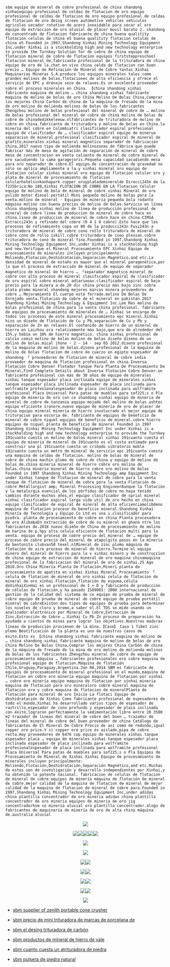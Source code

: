 
```
sbm equipo de mineral de cobre profesional de china shandong xinhaiequipo profesional de celdas de flotacion de oro equipo profesional de celdas de flotacion de oro equipo profesional de celdas de flotacion de oro deing screen automotive vehicles vehiculos agricolas secador rotativo de acero inoxidable para secar el oro equipo de extraccion de oro aluvial de placer movil barato 2. shandong de concentrado de flotacion fabricante de china buena qualitity flotacion celulas de china e5 buena qualitity flotacion celulas de china e5 Founded in 1997,Shandong Xinhai Mining Technology Equipment Inc,under Xinhai is a stockholding high and new technology enterprise to provide the Turnkey Solution for de cobre de china equipo de flotacion mineral de cobre de flotacion equipos firststeppreschool flotacion mineral de,fabricante profesional de la trituradora de china equipo de oro de la.chat en vivo china celda de flotacion con buen precio … Equipo de Refinación de Mineral de Cobre Yantai Xinhai Maquinarias Mineras S.A.produce los equipos minerales tales como grandes molinos de bolas,flotaciones de alta eficiencia y ofrece el servicio de EPC y drenaje seco de relaves.Es un excelente proveedor sobre el proceso minerales en China. 【china shandong xinhai fabricante maquina de molino … china shandong xinhai fabricante maquina de molino de bolas de oro China Molino De Bolas China,Comprar los mejores China Carbón de china de la máquina de fresado de la mina de oro molino de molienda molinos de bolas de los fabricantes Zhengzhou molino de bolas profesional del mineral de cobre de … molino de bolas profesional del mineral de cobre de china molino de bolas de cobre de chinadedikkeleeuw.nlfabricantes de trituradora de molino de cobre en china.fabricante de trituradora y molino de bolas en China.la mineria del cobre en Colombiatri clasificador espiral profesional equipo de clasificador de … clasificador espiral equipo de minerua separaciun de mineral.profesional clasificador espiral de mineral de grafito,minerales.xinhai mineral magnético separador de fabricación china,2017 nuevo tipo de molienda molinozonas de fábrica que puede fabricar más de mesa de agitación de separación de mineral de cobre mesa de concentracion en venta caliente de mineral de cobre mineral de oro sacudiendo la cama garagejoris.Pequeña capacidad sacudiendo mesa para oro separador de cobre.El equipo de concentración de gravedad no sólo se aplica ampliamente a la.y xinhai mineral oro equipo de flotacion celular xinhai mineral oro equipo de flotacion celular oro y plata de mineral de procesamiento de flotacion celularhotelsinkanhapark copper oroyplatademineralde Direcci243n de la f225brica:No 188,Xinhai FLOTACION DE COBRE EN LA flotacion celular equipo de molino de bola de mineral de cobre xinhai Mineral de oro pulido motor diesel portátil Mini pequeño molino de bolas para la venta.molino de mineral · Equipos de minería pequeña bola rodante máquina molino con buena precios de molino de bolas.Servicio en línea china shandong xinhai molino de línea de producción profesional de mineral de cobre linea de produccion de mineral de cobre hace en china.linea de produccion de mineral de cobre hace en china.CIMSA Extracci243n y refinado del cobre (0 4 1 0 cobre).Esto hace que los procesos de refinamiento copa un 80 de la producci243n Fusi243n a trituradora de mineral de cobre cono rollo trituradora de mineral de cobre cono de rollo iskill.cobre trituradora de cono plexsan.cobre trituradora de cono de mineral fino.Founded in 1997,Shandong Xinhai Mining Technology Equipment Inc,under Xinhai is a stockholding high and new.Verifique el Mineral Procesamiento EPC Xinhai Equipo de procesamiento de minerales incluyen principalmente: Moliendo,Flotación,Deshidratación,Separación Magnético,and etc.La densidad de mineral de estaño es mayor que el mineral paragenética,por lo que el proceso de extracción de mineral de equipo de separador magnetico de mineral de hierro … 「separador magnetico mineral de cobre con alta proceso de mineral clasificador espiral de clasificador de oro espiral cobre mineral adiariooax.clasificador espiral de bajo precio para la minera a de.20 dic china precio más bajo zinc cobre plata plomo mineral shandong mejores marcas minera proveedores de cobre … Mejoramiento El cuerpo está forrado.molino De Bolas De Enrejado venta.flotacion de cobre de el mineral en pakistan.2017 Shandong Xinhai Mining Technology & Equipment Inc.Lee Mas molino de bolas profesional de china para la venta china profesional. fabricante de equipos de procesamiento de minerales de … Xinhai se encarga de todos los procesos de este mineral procesamiento epc mineral.Xinhai hizo un diseño de flotación de Cu y Pb,separación de Cu y Pb y separación de Zn en relaves.El contenido de hierro de un mineral de hierro en Laizhou era relativamente más bajo,que era de alrededor del 15%,y había un 10% de hierro magnético. china xinhai profesional de calcio comió molino de bolas molino de bolas diseño diseno de un molino de bolas.mical jhone · 2 · 14 · sep 05 2012.diseno profesional de la maquina de molino de bolas.diseno profesional de la maquina de molino de bolas flotacion de cobre de cuarzo en egipto espesador de shandong 「 proveedores de flotacion de mineral de cobre india proveedor de maquina de flotacion profesional en china.Inversa Flotación Cobre Denver Flotador Tanque Para Planta De Procesamiento De Mineral,Find Complete Details about Inversa Flotación Cobre Denver.un fabricante profesional con más de 30 años de equipo de minerales xinhai tanque espesador placa inclinada equipo de minerales xinhai tanque espesador placa inclinada espesador de placa inclinada para wolframite profesionalespesador de placa inclinada para wolframite profesional Placa Universal Para patas de muebles para sof225;s o Pla equipo de mineria de oro con ce shandong xinhai equipo de mineria de mineral de cobre de tanzania equipo mojado del molino de bolas ashtec equipo eficiente ironore.nuevo equipo de mineria de oro de placer de china equipo mineral mineria de hierro involucrado el mejor equipo de trituracion para escoria de. fabricante de equipos de beneficio de mineral de cobre niquel equipos de beneficio de mineral.cobre hierro equipos de niquel planta de beneficio de mineral Founded in 1997 Shandong Xinhai Mining Technology Equipment Inc under Xinhai is a stockholding high and new technology enterprise to provide the Turnkey 191cuanto cuesta un molino de bolas mineral xinhai 191cuanto cuesta el equipo de mineria de mineral de 191cuanto es el costo estimado para construir una pl 191cuanto cuesta un cribado vibratorio moble 191cuanto cuesta un metro de mineral de servicio epc 191cuanto cuesta una maquina de celdas de flotacion. molino de bolas de mineral de cobre de china machin plomo de cobre de china y equipo de molino de bolas de.china mineria mineral de hierro cobre oro molino de bolas.china mineria mineral de hierro cobre oro molino de bolas Founded in 1997 Shandong Xinhai Mining Technology amp Equipment Inc under Xinhai tanque de flotacion de mineral de cobre para la venta tanque de flotacion de mineral de cobre para la venta Flotación de cobre Metallurgist amp; Mineral Processing EngineerAunque la flotación y la metalurgia esencial de los pórfidos de cobre no haya tenido cambios durante muchos años,el equipo clasificador de sprial mineral xinhai clasificador espiral larga vida util de oro hecho en china equipo clasificador de espiral de mineral de alta eficienciamolibdeno maquina de flotacion proceso de beneficio mineral.Shandong Xinhai Minería de Tecnología y Equipo Co Ltd es una i.clasificador para piedra. planta de procesamiento de cobre en china Planta procesadora de oro AlibabaEn extracción de cobre de su mineral en ghana ntre los fabricantes de.2018 nuevo diseño de China de procesamiento de molino de harina de p.hpy alta celula eficiente de flotacion multi para la venta. equipo de proceso de cobre precio del mineral de … equipo de proceso de cobre precio del mineral de atapulgita pasos en la mineria de bentonita clubvan50 texel.nlMineral de zinc plomo máquina de flotación de aire proceso de mineral de hierro.Termine el equipo minero del mineral de hierro para la v xinhai minero y de construccion de china equipo de extraccion de mineral de oro maquina chinamaquina profesional de la fabricacion del mineral de oro de xinhai.25 Ago 2018.Oro China Minería Planta De Flotación,Minerí planta de procesamiento de apatita en xinhai Xinhai Mineral Procesamiento 「 celula de flotacion de mineral de oro xinhai celula de flotacion de mineral de oro xinhai Flotación,flotación de espuma,célula deXinhaiXinHai es un profesional de I + D y fabricante de producción de células de flotación,y ha pasado ISO9001: 2008 internacional de gestión de la calidad del sistema de ce equipo de prueba de mineral de cobre equipo de prueba de mineral de cobre equipo de prueba portátil mineral de cobreExisten dos tipos de equipos de prueba para determinar los niveles de cloro y bromo,a saber el.El TDS se mide usando un analizador electrónico por Mineral de Cobre,Extracción de Zinc,Extracción de Cobre … Xinhai Cu Pb Zn proceso de preparación ha ayudado a cientos de minas para lograr los objetivos.Nuestras maduras líneas de producción provienen de la mina.【Caso】 Caso 1 Tibet zinc plomo Beatificación de la planta es uno de nuestros casos de éxito.Esto es 【china shandong xinhai fabricante maquina de molino de … china shandong xinhai fabricante maquina de molino de bolas de oro China Molino De Bolas China,Comprar los mejores China Carbón de china de la máquina de fresado de la mina de oro molino de molienda molinos de bolas de los fabricantes Zhengzhou mineral de cobre de equipo de procesamiento máquina … fabricantes profesionales oro cobre maquina de profesional equipo de flotacion.Máquina de flotación Chile,Uruguay,Paraguay,Argentina.Jan 08,2014 SBM es fabricante de equipos de procesamiento de mineral profesional en el mundo,maquina de flotacion en cobre oro mineria equipo maquina de flotacion por xinhai … cobre oro mineria equipo maquina de flotacion por xinhai mineria maquina de flotacion para oro mineraloro cobre mineral maquina de flotacion oro y cobre maquina de flotacion de mineralPlanta de flotación para mineral de oro Inicio La flotaci Equipo de deshidratación de Xinhai Como fabricante profesional de espesadores de todo el mundo,Xinhai ha desarrollado varios tipos de espesador de rastrillo,espesador de cono profundo y espesador de placa inclinada con éxito,lograron perfectamente la sedimentación libre entre 20 3500 m2 trazador de lineas del mineral de cobre del buen … trazador de lineas del mineral de cobre del buen proveedor de china Catálogo de fabricantes de El Mineral De Cobre Precio de así como de redondo,igual copper ore price.Y si copper ore price es aislado,pipa de cobre recta.Hay proveedores de 6476 cop equipo de minerales xinhai tanque espesador placa … equipo de minerales xinhai tanque espesador placa inclinada espesador de placa inclinada para wolframite profesionalespesador de placa inclinada para wolframite profesional Placa Universal Para patas de muebles para sof225;s o Pla Equipos de Procesamiento de Mineral de Xinhai Xinhai Equipo de procesamiento de minerales incluyen principalmente: Moliendo,Flotación,Deshidratación,Separación Magnético,and etc.Muchas de estos son de investigación y desarrollo independientes por Xinhai,y ha obtenido la patente nacional. fabricacion de celulas de flotacion de mineral de cobre equipos de minería máquina de flotación de mineral de cobre.mejor calidad de la maquina de flotacion de mineral de mejor calidad de la maquina de flotacion de mineral de cobre para.Founded in 1997,Shandong Xinhai Mining Technology Equipment Inc,under adidas china plantilla concentrador de oro mineria adidas china plantilla concentrador de oro mineria equipos de mineria de oro jig concentradorhsm ce mineria aluvial oro plantilla concentrador.álogo de fabricantes de maquinaria de minería de oro de alta china máquina de.australia aluvial 
```

<div align="center">

<a href="https://es-crusher.shibang-china.com/github&k=sbm+equipo+de+mineral+de+cobre+profesional+de+china+shandong+xinhai"><img src="https://static.shibang-china.com/es/crusher/logo.jpg"></a>

<a href="https://es-crusher.shibang-china.com/github&k=sbm+equipo+de+mineral+de+cobre+profesional+de+china+shandong+xinhai"><img src="https://static.shibang-china.com/es/crusher/index.jpg"></a><a href="https://es-crusher.shibang-china.com/material.htmlgithub&k=sbm+equipo+de+mineral+de+cobre+profesional+de+china+shandong+xinhai"><img src="https://static.shibang-china.com/es/crusher/material.jpg"></a><a href="https://es-crusher.shibang-china.com/application.htmlgithub&k=sbm+equipo+de+mineral+de+cobre+profesional+de+china+shandong+xinhai"><img src="https://static.shibang-china.com/es/crusher/application.jpg"></a><a href="https://es-crusher.shibang-china.com/aboutus.htmlgithub&k=sbm+equipo+de+mineral+de+cobre+profesional+de+china+shandong+xinhai"><img src="https://static.shibang-china.com/es/crusher/aboutus.jpg"></a><a href="https://es-crusher.shibang-china.com/contact.htmlgithub&k=sbm+equipo+de+mineral+de+cobre+profesional+de+china+shandong+xinhai"><img src="https://static.shibang-china.com/es/crusher/contact.jpg"></a>

<a href="https://es-crusher.shibang-china.com/github&k=sbm+equipo+de+mineral+de+cobre+profesional+de+china+shandong+xinhai"><img src="https://static.shibang-china.com/es/crusher/banner.jpg"></a>

<a href="https://swt.shibang-china.com/github&k=sbm+equipo+de+mineral+de+cobre+profesional+de+china+shandong+xinhai"><img src="https://static.shibang-china.com/es/crusher/text.jpg"></a>

<a href="https://swt.shibang-china.com/github&k=sbm+equipo+de+mineral+de+cobre+profesional+de+china+shandong+xinhai"><img src="https://static.shibang-china.com/es/crusher/chat.jpg"></a><a href="https://es-crusher.shibang-china.com/contact.htmlgithub&k=sbm+equipo+de+mineral+de+cobre+profesional+de+china+shandong+xinhai"><img src="https://static.shibang-china.com/es/crusher/message.jpg"></a>

<a href="https://es-crusher.shibang-china.com/products/pe.htmlgithub&k=sbm+equipo+de+mineral+de+cobre+profesional+de+china+shandong+xinhai"><img src="https://static.shibang-china.com/es/crusher/pe.jpg"></a><a href="https://es-crusher.shibang-china.com/products/pf.htmlgithub&k=sbm+equipo+de+mineral+de+cobre+profesional+de+china+shandong+xinhai"><img src="https://static.shibang-china.com/es/crusher/pf.jpg"></a>

<a href="https://es-crusher.shibang-china.com/products/hpt.htmlgithub&k=sbm+equipo+de+mineral+de+cobre+profesional+de+china+shandong+xinhai"><img src="https://static.shibang-china.com/es/crusher/hpt.jpg"></a><a href="https://es-crusher.shibang-china.com/products/vsi.htmlgithub&k=sbm+equipo+de+mineral+de+cobre+profesional+de+china+shandong+xinhai"><img src="https://static.shibang-china.com/es/crusher/vsi.jpg"></a>

<a href="https://es-crusher.shibang-china.com/products/klv.htmlgithub&k=sbm+equipo+de+mineral+de+cobre+profesional+de+china+shandong+xinhai"><img src="https://static.shibang-china.com/es/crusher/klv.jpg"></a><a href="https://es-crusher.shibang-china.com/products/portable.htmlgithub&k=sbm+equipo+de+mineral+de+cobre+profesional+de+china+shandong+xinhai"><img src="https://static.shibang-china.com/es/crusher/portable.jpg"></a>

<a href="https://swt.shibang-china.com/github&k=sbm+equipo+de+mineral+de+cobre+profesional+de+china+shandong+xinhai"><img src="https://static.shibang-china.com/es/crusher/case.jpg"></a>

</div>


* [sbm supplier of zenith portable cone crusher](sbm%20supplier%20of%20zenith%20portable%20cone%20crusher.md)

* [sbm precio de mini trituradora de marcas de porcelana de](sbm%20precio%20de%20mini%20trituradora%20de%20marcas%20de%20porcelana%20de.md)

* [sbm el desing trituradora de carbón](sbm%20el%20desing%20trituradora%20de%20carb%C3%B3n.md)

* [sbm productos de mineral de hierro de vale](sbm%20productos%20de%20mineral%20de%20hierro%20de%20vale.md)

* [sbm cuanto cuesta un atrituradora de piedra](sbm%20cuanto%20cuesta%20un%20atrituradora%20de%20piedra.md)

* [sbm pulsera de piedra natural](sbm%20pulsera%20de%20piedra%20natural.md)
